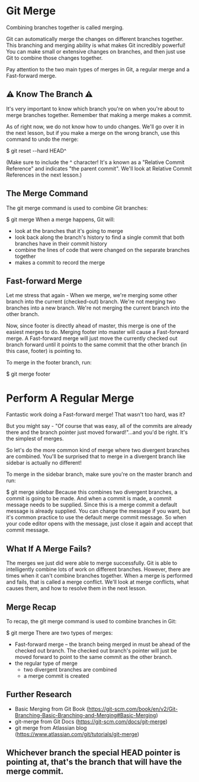 # Git Merge

Combining branches together is called merging.

Git can automatically merge the changes on different branches together. 
This branching and merging ability is what makes Git incredibly powerful! 
You can make small or extensive changes on branches, and then just use Git to combine those changes together.

Pay attention to the two main types of merges in Git, a regular merge and a Fast-forward merge.


## ⚠️ Know The Branch ⚠️
It's very important to know which branch you're on when you're about to merge branches together. 
Remember that making a merge makes a commit.

As of right now, we do not know how to undo changes. We'll go over it in the next lesson, but 
if you make a merge on the wrong branch, use this command to undo the merge:

$ git reset --hard HEAD^

(Make sure to include the ^ character! It's a known as a "Relative Commit Reference" and indicates 
"the parent commit". We'll look at Relative Commit References in the next lesson.)


## The Merge Command
The git merge command is used to combine Git branches:

$ git merge <name-of-branch-to-merge-in>
When a merge happens, Git will:

* look at the branches that it's going to merge
* look back along the branch's history to find a single commit that both branches have in their commit history
* combine the lines of code that were changed on the separate branches together
* makes a commit to record the merge
  
## Fast-forward Merge  
Let me stress that again - When we merge, we're merging some other branch into the current (checked-out) branch. 
We're not merging two branches into a new branch. We're not merging the current branch into the other branch.

Now, since footer is directly ahead of master, this merge is one of the easiest merges to do. Merging footer into master 
will cause a Fast-forward merge. A Fast-forward merge will just move the currently checked out branch forward until it 
points to the same commit that the other branch (in this case, footer) is pointing to.

To merge in the footer branch, run:

$ git merge footer
  
  
# Perform A Regular Merge
Fantastic work doing a Fast-forward merge! That wasn't too hard, was it?

But you might say - "Of course that was easy, all of the commits are already there and the branch pointer just moved forward!"...and 
you'd be right. It's the simplest of merges.

So let's do the more common kind of merge where two divergent branches are combined. You'll be surprised that to merge in a divergent 
branch like sidebar is actually no different!

To merge in the sidebar branch, make sure you're on the master branch and run:

$ git merge sidebar
Because this combines two divergent branches, a commit is going to be made. And when a commit is made, a commit message needs to be supplied. 
Since this is a merge commit a default message is already supplied. You can change the message if you want, but it's common practice to use the 
default merge commit message. So when your code editor opens with the message, just close it again and accept that commit message.
  
  
## What If A Merge Fails?
The merges we just did were able to merge successfully. Git is able to intelligently combine lots of work on different branches. 
However, there are times when it can't combine branches together. When a merge is performed and fails, that is called a merge conflict. 
We'll look at merge conflicts, what causes them, and how to resolve them in the next lesson.

## Merge Recap
To recap, the git merge command is used to combine branches in Git:

$ git merge <other-branch>
There are two types of merges:

* Fast-forward merge – the branch being merged in must be ahead of the checked out branch. The checked out branch's pointer will just be 
moved forward to point to the same commit as the other branch.
* the regular type of merge
  * two divergent branches are combined
  * a merge commit is created

  

## Further Research
* Basic Merging from Git Book (https://git-scm.com/book/en/v2/Git-Branching-Basic-Branching-and-Merging#Basic-Merging)
* git-merge from Git Docs (https://git-scm.com/docs/git-merge)
* git merge from Atlassian blog (https://www.atlassian.com/git/tutorials/git-merge)
  
 ## Whichever branch the special HEAD pointer is pointing at, that's the branch that will have the merge commit.
